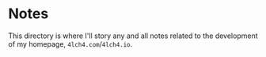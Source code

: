# Notes

This directory is where I'll story any and all notes related to the development of my homepage, `4lch4.com`/`4lch4.io`.
